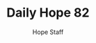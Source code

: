 ---
image: /assets/img/daily-hope-default-artwork.png
title: Daily Hope 82
number: 82
categories:
  - Daily Hope
author: Hope Staff
notes: Daily Hope 82
embed: >-
  <iframe style="border-radius:12px" src="https://open.spotify.com/embed/episode/5V94wELw29enzsILf92VFJ?utm_source=generator" width="100%" height="152" frameBorder="0" allowfullscreen="" allow="autoplay; clipboard-write; encrypted-media; fullscreen; picture-in-picture" loading="lazy"></iframe>
---